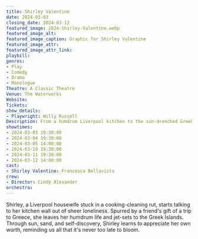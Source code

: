```yaml
---
title: Shirley Valentine
date: 2024-03-03
closing_date: 2024-03-12
featured_image: 2024-Shirley-Valentine.webp
featured_image_alt: 
featured_image_caption: Graphic for Shirley Valentine
featured_image_attr: 
featured_image_attr_link: 
playbill:
genres: 
- Play
- Comedy
- Drama
- Monologue
Theatre: A Classic Theatre
Venue: The Waterworks
Website: 
Tickets: 
show_details: 
- Playwright: Willy Russell
Description: From a humdrum Liverpool kitchen to the sun-drenched Greek Isles, Shirley Valentine embarks on a transformative one-woman journey of self-discovery, awakening, and Aegean ecstasy.
showtimes:
- 2024-03-03 19:30:00
- 2024-03-04 19:30:00
- 2024-03-05 14:00:00
- 2024-03-10 19:30:00
- 2024-03-11 19:30:00
- 2024-03-12 14:00:00
cast:
- Shirley Valentine: Francesca Bellavista
crew:
- Director: Cindy Alexander
orchestra:
---
```

Shirley, a Liverpool housewife stuck in a cooking-cleaning rut, starts talking to her kitchen wall out of sheer loneliness. Spurred by a friend's gift of a trip to Greece, she leaves her humdrum life and jet-sets to the Greek Islands. Through sun, sand, and self-discovery, Shirley learns to appreciate her own worth, reminding us all that it's never too late to bloom.